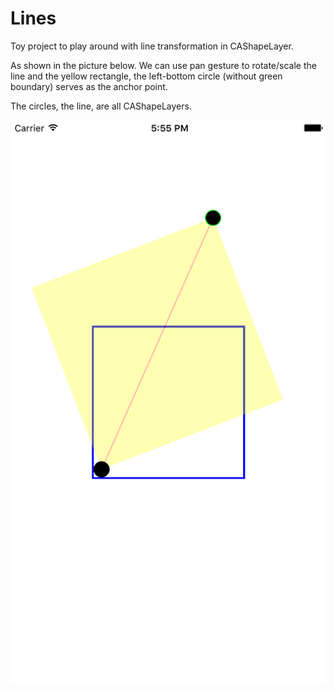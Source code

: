 # Lines

Toy project to play around with line transformation in CAShapeLayer.

As shown in the picture below. We can use pan gesture to rotate/scale the line and the yellow rectangle, the left-bottom circle (without green boundary) serves as the anchor point.

The circles, the line, are all CAShapeLayers.

![Screenshot](screenshot.png)
